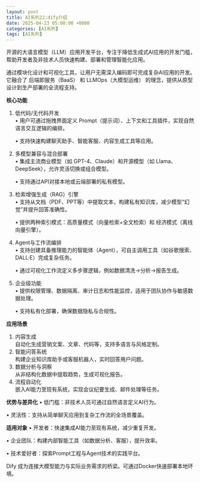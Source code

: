 ```yaml
---
layout: post
title: AI系列22:dify介绍
date: 2025-04-23 05:00:00 +0800
categories: [AI系列]
tags: [AI系列]
---
```

开源的大语言模型（LLM）应用开发平台，专注于降低生成式AI应用的开发门槛，帮助开发者及非技术人员快速构建、部署和管理智能化应用。

通过模块化设计和可视化工具，让用户无需深入编码即可完成复杂AI应用的开发。它融合了 后端即服务（BaaS） 和 LLMOps（大模型运维） 的理念，提供从原型设计到生产部署的全流程支持。

**核心功能**
1. 低代码/无代码开发  
   • 用户可通过拖拽界面定义 Prompt（提示词）、上下文和工具插件，实现自然语言交互逻辑的编排。

   • 支持快速构建聊天助手、智能客服、内容生成工具等应用。


2. 多模型兼容与混合部署  
   • 集成主流商业模型（如 GPT-4、Claude）和开源模型（如 Llama、DeepSeek），允许灵活切换或组合模型。

   • 支持通过API对接本地或云端部署的私有模型。


3. 检索增强生成（RAG）引擎  
   • 支持从文档（PDF、PPT等）中提取文本，构建私有知识库，减少模型“幻觉”并提升回答准确性。

   • 提供两种索引模式：高质量模式（向量检索+全文检索）和 经济模式（离线向量引擎）。


4. Agent与工作流编排  
   • 支持创建具备推理能力的智能体（Agent），可自主调用工具（如谷歌搜索、DALL·E）完成复杂任务。

   • 通过可视化工作流定义多步骤逻辑，例如数据清洗→分析→报告生成。


5. 企业级功能  
   • 提供权限管理、数据隔离、审计日志和性能监控，适用于团队协作与敏感数据处理。

   • 支持私有化部署，确保数据隐私与合规性。

**应用场景**
1. 内容生成  
   自动化生成营销文案、文章、代码等，支持多语言与风格定制。
2. 智能问答系统  
   构建企业知识库助手或客服机器人，实时回答用户问题。
3. 数据分析与洞察  
   从非结构化数据中提取趋势，生成可视化报告。
4. 流程自动化  
   嵌入AI能力至现有系统，实现会议纪要生成、邮件处理等任务。


**优势与差异化**
• 低门槛：非技术人员可通过自然语言定义AI行为。

• 灵活性：支持从简单聊天应用到复杂工作流的全场景覆盖。



**适用对象**
• 开发者：快速集成AI能力至现有系统，减少重复开发。

• 企业团队：构建内部智能工具（如数据分析、客服），提升效率。

• 技术爱好者：探索Prompt工程与Agent技术的实践平台。


Dify 成为连接大模型能力与实际业务需求的桥梁。可通过Docker快速部署本地环境。